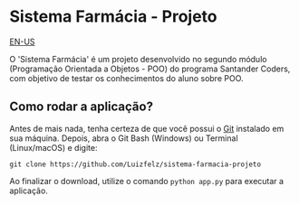 # Sistema Farmácia - Projeto

[EN-US](https://github.com/Luizfelz/forca-desafio-santander-coders/blob/main/README_EN-US.md)

O 'Sistema Farmácia' é um projeto desenvolvido no segundo módulo (Programação Orientada a Objetos - POO) do programa Santander Coders, com objetivo de testar os conhecimentos do aluno sobre POO.

## Como rodar a aplicação?

Antes de mais nada, tenha certeza de que você possui o [Git](https://git-scm.com/downloads) instalado em sua máquina. Depois, abra o Git Bash (Windows) ou Terminal (Linux/macOS) e digite:

```
git clone https://github.com/Luizfelz/sistema-farmacia-projeto
```

Ao finalizar o download, utilize o comando `python app.py` para executar a aplicação.
